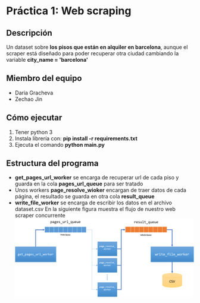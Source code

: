 # Práctica 1: Web scraping

## Descripción
Un dataset sobre **los pisos que están en alquiler en barcelona**, aunque el scraper está diseñado para poder recuperar otra ciudad cambiando la variable **city_name = 'barcelona'**

## Miembro del equipo
- Daria Gracheva 
- Zechao Jin

## Cómo ejecutar
1. Tener python 3
2. Instala librería con: **pip install -r requirements.txt**
3. Ejecuta el comando **python main.py**

## Estructura del programa
- **get_pages_url_worker** se encarga de recuperar url de cada piso y guarda en la cola **pages_url_queue** para ser tratado
- Unos workers **page_resolve_wioker** encargan de traer datos de cada página, el resultado se guarda en otra cola **result_queue**
- **write_file_worker** se encarga de escribir los datos en el archivo dataset.csv
En la siguiente figura muestra el flujo de nuestro web scraper concurrente
![flujo](img/flujo.png)